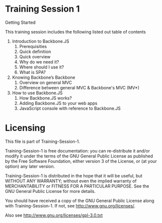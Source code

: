 Training Session 1
==================
Getting Started

This training session includes the following listed out table of contents

<ol>
  <li>Introduction to Backbone.JS
    <ol>
      <li>Prerequisities</li>
      <li>Quick definition</li>
      <li>Quick overview</li>
      <li>Why do we need it?</li>
      <li>Where should I use it?</li>
      <li>What is SPA?</li>
    </ol>
  </li>
  <li>Knowing Backbone’s Backbone
    <ol>
      <li>Overview on general MVC</li>
      <li>Difference between general MVC &amp; Backbone's MVC (MV*)</li>      
    </ol>
  </li>
  <li>How to use Backbone.JS
    <ol>
      <li>How Backbone.JS works?</li>
      <li>Adding Backbone.JS to your web apps</li>
      <li>JavaScript console with reference to Backbone.JS</li>
    </ol>
  </li>
</ol>

  
Licensing
=========

This file is part of Training-Session-1.

Training-Session-1 is free documentation: you can re-distribute it and/or modify it under the terms of the GNU General Public License as published by the Free Software Foundation, either version 3 of the License, or (at your option) any later version.

Training-Session-1 is distributed in the hope that it will be useful, but WITHOUT ANY WARRANTY; without even the implied warranty of MERCHANTABILITY or FITNESS FOR A PARTICULAR PURPOSE. See the GNU General Public License for more details.

You should have received a copy of the GNU General Public License along with Training-Session-1. If not, see http://www.gnu.org/licenses/.

Also see http://www.gnu.org/licenses/gpl-3.0.txt
